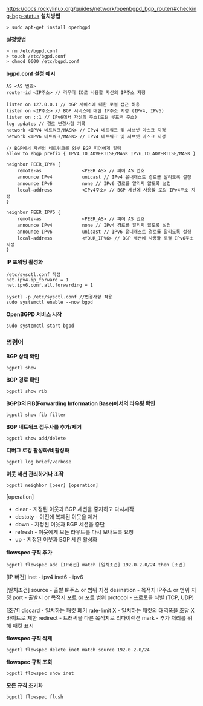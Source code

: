 https://docs.rockylinux.org/guides/network/openbgpd_bgp_router/#checking-bgp-status
**설치방법**
```
> sudo apt-get install openbgpd
```

**설정방법**
```
> rm /etc/bgpd.conf 
> touch /etc/bgpd.conf 
> chmod 0600 /etc/bgpd.conf
```

**bgpd.conf 설정 예시**
```
AS <AS 번호>
router-id <IP주소> // 라우터 ID로 사용할 자신의 IP주소 지정

listen on 127.0.0.1 // bGP 서비스에 대한 로컬 접근 허용
listen on <IP주소> // BGP 서비스에 대한 IP주소 지정 (IPv4, IPv6)
listen on ::1 // IPv6에서 자신의 주소(로컬 루프백 주소)
log updates // 경로 변경사항 기록
network <IPV4 네트워크/MASK> // IPv4 네트워크 및 서브넷 마스크 지정
network <IPV6 네트워크/MASK> // IPv4 네트워크 및 서브넷 마스크 지정

// BGP에서 자신의 네트워크를 외부 BGP 피어에게 알림
allow to ebgp prefix { IPV4_TO_ADVERTISE/MASK IPV6_TO_ADVERTISE/MASK }

neighbor PEER_IPV4 {
    remote-as               <PEER_AS> // 피어 AS 번호
    announce IPv4           unicast // IPv4 유내캐스트 경로를 알리도록 설정
    announce IPv6           none // IPv6 경로를 알리지 않도록 설정
    local-address           <IPv4주소> // BGP 세션에 사용할 로컬 IPv4주소 지정
}

neighbor PEER_IPV6 {
    remote-as               <PEER_AS> // 피어 AS 번호
    announce IPv4           none // IPv4 경로를 알리지 않도록 설정
    announce IPv6           unicast // IPv6 유니캐스트 경로를 알리도록 설정
    local-address           <YOUR_IPV6> // BGP 세션에 사용할 로컬 IPv6주소 지정
}
```

**IP 포워딩 활성화**
```
/etc/sysctl.conf 작성
net.ipv4.ip_forward = 1
net.ipv6.conf.all.forwarding = 1

sysctl -p /etc/sysctl.conf //변경사항 적용
sudo systemctl enable --now bgpd
```

**OpenBGPD 서비스 시작**
```
sudo systemctl start bgpd
```

### 명령어

**BGP 상태 확인**
```
bgpctl show
```

**BGP 경로 확인**
```
bgpctl show rib
```

**BGPD의 FIB(Forwarding Information Base)에서의 라우팅 확인**
```
bgpctl show fib filter
```

**BGP 네트워크 접두사를 추가/제거**
```
bgpctl show add/delete
```

**디버그 로깅 활성화/비활성화**
```
bgpctl log brief/verbose
```

**이웃 세션 관리하거나 조작**
```
bgpctl neighbor [peer] [operation]
```
[operation]
- clear - 지정된 이웃과 BGP 세션을 중지하고 다시시작
- destoty - 이전에 복제된 이웃을 제거
- down - 지정된 이웃과 BGP 세션을 중단
- refresh - 이웃에게 모든 라우트를 다시 보내도록 요청
- up - 지정된 이웃과 BGP 세션 활성화

**flowspec 규칙 추가**
```
bgpctl flowspec add [IP버전] match [일치조건] 192.0.2.0/24 then [조건]

```
[IP 버전]
inet - ipv4
inet6 - ipv6

[일치조건]
source - 출발 IP주소 or 범위 지정
desination - 목적지 IP주소 or 범위 지정
port - 출발지 or 목적지 포트 or 포트 범위
protocol - 프로토콜 식별 (TCP, UDP)

[조건]
discard - 일치하는 패킷 폐기
rate-limit X - 일치하는 패킷의 대역폭을 초당 X바이트로 제한
redirect - 트래픽을 다른 목적지로 리다이렉션
mark - 추가 처리를 위해 패킷 표시

**flowspec 규칙 삭제**
```
bgpctl flowspec delete inet match source 192.0.2.0/24
```

**flowspec 규칙 조회**
```
bgpctl flowspec show inet
```

**모든 규칙 초기화**
```
bgpctl flowspec flush
```